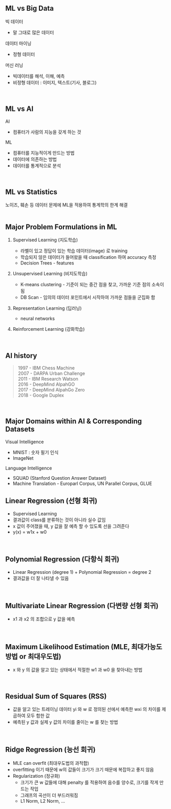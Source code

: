 ## ML vs Big Data
빅 데이터
* 말 그대로 많은 데이터  

데이터 마이닝
* 정형 데이터  

머신 러닝
* 빅데이터를 해석, 이해, 예측
* 비정형 데이터 : 이미지, 텍스트(기사, 블로그)  
<br>

## ML vs AI
AI
* 컴퓨터가 사람의 지능을 갖게 하는 것

ML
* 컴퓨터를 지능적이게 만드는 방법
* 데이터에 의존하는 방법
* 데이터를 통계적으로 분석  
<br>

## ML vs Statistics
노이즈, 훼손 등 데이터 문제에 ML을 적용하여 통계학의 한계 해결  
<br>

## Major Problem Formulations in ML
1. Supervised Learning (지도학습)
    * 라벨이 있고 정답이 있는 학습 데이터(image) 로 training
    * 학습되지 않은 데이터가 들어왔을 때 classification 하여 accuracy 측정
    * Decision Trees - features

2. Unsupervised Learning (비지도학습)
    * K-means clustering - 기준이 되는 중간 점을 찾고, 가까운 기준 점의 소속이 됨
    * DB Scan - 임의의 데이터 포인트에서 시작하여 가까운 점들을 군집화 함
3. Representation Learning (딥러닝)  
    * neural networks

4. Reinforcement Learning (강화학습)  
<br>

## AI history
>1997 - IBM Chess Machine  
2007 - DARPA Urban Challenge  
2011 - IBM Research Watson  
2016 - DeepMind AlpahGO  
2017 - DeepMind AlpahGo Zero  
2018 - Google Duplex
<br>

## Major Domains within AI & Corresponding Datasets
Visual Intelligence  
* MNIST : 숫자 필기 인식
* ImageNet  

Language Intelligence
* SQUAD (Stanford Question Answer Dataset) 
* Machine Translation - Europarl Corpus, UN Parallel Corpus, GLUE

## Linear Regression (선형 회귀)
* Supervised Learning
* 결과값이 class를 분류하는 것이 아니라 실수 값임
* x 값이 주어졌을 때, y 값을 잘 예측 할 수 있도록 선을 그려준다
* y(x) = w1x + w0  
<br>

## Polynomial Regression (다항식 회귀)
* Linear Regression (degree 1) + Polynomial Regression = degree 2
* 결과값을 더 잘 나타낼 수 있음  
<br>

## Multivariate Linear Regression (다변량 선형 회귀)
* x1 과 x2 의 조합으로 y 값을 예측  
<br>

## Maximum Likelihood Estimation (MLE, 최대가능도 방법 or 최대우도법)
* x 와 y 의 값을 알고 있는 상태에서 적절한 w1 과 w0 을 찾아내는 방법  
<br>

## Residual Sum of Squares (RSS)
* 값을 알고 있는 트레이닝 데이터 yi 와 w 로 정의된 선에서 예측한 wxi 의 차이를 제곱하여 모두 합한 값
* 예측된 y 값과 실제 y 값의 차이를 줄이는 w 를 찾는 방법  
<br>

## Ridge Regression (능선 회귀)
* MLE can overfit (최대우도법의 과적합)
* overfitting 이기 때문에 w의 값들이 크기가 크기 때문에 복잡하고 좋지 않음 
* Regularization (정규화)
    - 크기가 큰 w 값들에 대해 penalty 를 적용하여 음수를 양수로, 크기를 작게 만드는 작업
    - 그래프의 곡선이 더 부드러워짐
    - L1 Norm, L2 Norm, ...



